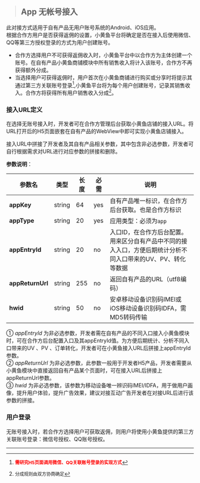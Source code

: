 >## App 无帐号接入  

此对接方式适用于自有产品无用户账号系统的Android、iOS应用。  
根据合作方用户是否获得返佣的设置，小黄鱼平台将确定是否在接入后使用微信、QQ等第三方授权登录的方式为用户创建账号。  

* 合作方选择用户不可获得返佣收入时，小黄鱼平台中以合作方为主体创建一个账号。在自有产品小黄鱼商铺模块中所有销售收入将计入该账号，合作方不再获得额外分成。
* 当选择用户可获得返佣时，用户首次在小黄鱼商铺进行购买或分享时将提示其通过第三方关联账号登录[^1],小黄鱼平台将为每个用户创建账号，记录其销售收入。合作方将获得所有用户销售收入分成[^2]。


### 接入URL定义
在选择无账号接入时，开发者可在合作方管理后台获取小黄鱼店铺的接入URL。将URL打开后的H5页面嵌套在自有产品的WebView中即可实现小黄鱼店铺接入。

接入URL中拼接了开发者及其自有产品相关参数，其中包含非必选参数，开发者可自行根据需求对URL进行对应参数的拼接和删除。

**参数说明**： 

|参数名|类型|长度|必需|说明|
|----|----|----|----|----|
|**appKey**|string|64|yes|自有产品唯一标识，在合作方后台获取。也是合作方标识|
|**appType**|string|20|yes|应用类型：必须为`app`|
|**appEntryId**|string|20|no|入口ID，在合作方后台配置。用来区分自有产品中不同的接入入口，方便后期统计分析不同入口带来的UV、PV、转化等数据|
|**appReturnUrl**|string|255|no|返回自有产品的URL（utf8编码）|
|**hwid**|string|50|no|安卓移动设备识别码IMEI或iOS移动设备识别码IDFA，需MD5转码传输|

① *appEntryId* 为非必选参数，开发者需在自有产品的不同入口接入小黄鱼模块时，可在合作方后台配置入口及其appEntryId值。为方便后期统计、分析不同入口带来的UV 、PV 、订单转化，开发者可在小黄鱼接入URL后拼接上appEntryId参数。  
② *appReturnUrl* 为非必选参数，此参数一般用于开发者H5产品，开发者需要从小黄鱼模块中直接返回自有产品某个页面时，可在接入URL后拼接上appReturnUrl参数。  
③ *hwid* 为非必选参数，该参数为移动设备唯一辨识码IMEI/IDFA，用于做用户画像，提升用户体验，提升广告效果，建议对接互动广告开发者在对接URL后进行该参数的拼接。

### 用户登录
无账号接入时，若合作方选择用户可获取返佣，则用户将使用小黄鱼提供的第三方关联账号登录：微信号授权、QQ账号授权。


----
[^1]: <span style="font-size:9pt;font-weight:bold;color:red"> 需研究H5页面调用微信、QQ关联账号登录的实现方式</span>  
[^2]: <span style="font-size:9pt"> 分成规则由双方协商确定</span>